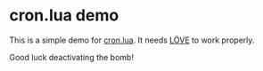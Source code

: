cron.lua demo
=============

This is a simple demo for [cron.lua](https://github.com/kikito/cron.lua). It needs [LÖVE](http://love2d.org) to work properly.

Good luck deactivating the bomb!
